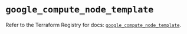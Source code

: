 # `google_compute_node_template`

Refer to the Terraform Registry for docs: [`google_compute_node_template`](https://registry.terraform.io/providers/hashicorp/google/6.14.0/docs/resources/compute_node_template).
